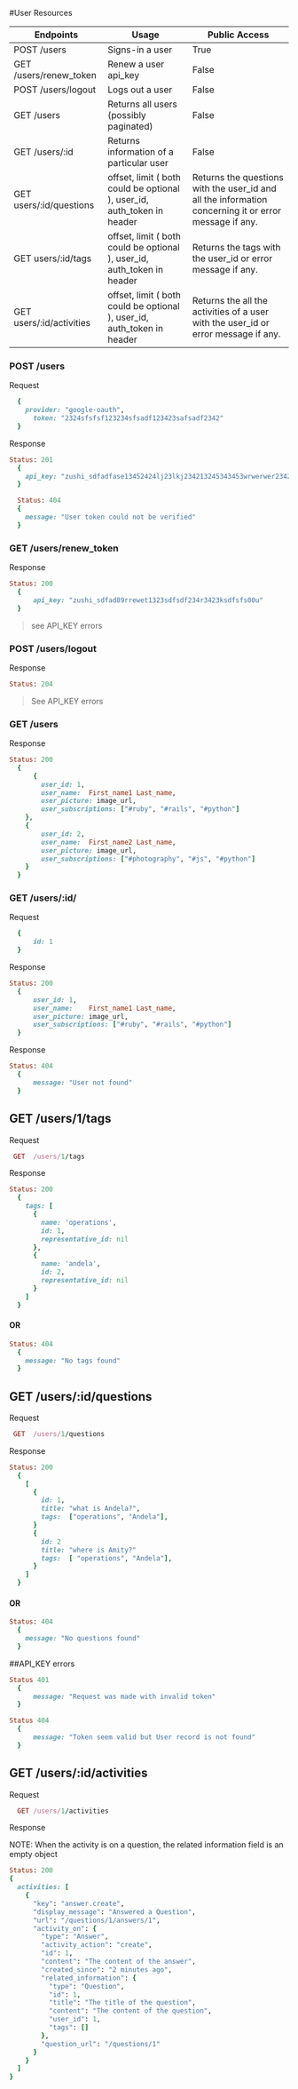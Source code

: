 #User Resources

Endpoints |	Usage |	Public Access
--------- | ----- | -------------
POST /users	| Signs-in a user |	True
GET /users/renew_token |	Renew a user api_key |	False
POST /users/logout |	Logs out a user |	False
GET /users	| Returns all users (possibly paginated)	| False
GET /users/:id	| Returns information of a particular user	| False
GET users/:id/questions| offset, limit ( both could be optional ), user_id, auth_token in header | Returns the questions with the user_id and all the information concerning it  or error message if any.
GET users/:id/tags| offset, limit ( both could be optional ), user_id, auth_token in header | Returns the tags with the user_id or error message if any.
GET users/:id/activities| offset, limit ( both could be optional ), user_id, auth_token in header | Returns the all the activities of a user with the user_id or error message if any.


### POST /users

Request
```ruby
  {
    provider: "google-oauth",
	  token: "2324sfsfsf123234sfsadf123423safsadf2342"
  }
```

Response
```ruby
Status: 201
  {
    api_key: "zushi_sdfadfase13452424lj23lkj234213245343453wrwerwer23424"
  }
```

```ruby
  Status: 404
  {
    message: "User token could not be verified"
  }
```
### GET /users/renew_token
Response
```ruby
Status: 200
  {
	  api_key: "zushi_sdfad89rrewet1323sdfsdf234r3423ksdfsfs00u"
  }
```
> see API_KEY errors

### POST /users/logout
Response
```ruby
Status: 204
```
> See API_KEY errors

### GET /users
Response
```ruby
Status: 200
  {
	  {
	    user_id: 1,
	    user_name:	First_name1 Last_name,
	    user_picture: image_url,
	    user_subscriptions: ["#ruby", "#rails", "#python"]
    },
    {
	    user_id: 2,
	    user_name:	First_name2 Last_name,
	    user_picture: image_url,
	    user_subscriptions: ["#photography", "#js", "#python"]
    }
  }
```

### GET /users/:id/
Request
```ruby
  {
	  id: 1
  }
```

Response
```ruby
Status: 200
  {
	  user_id: 1,
	  user_name:	First_name1 Last_name,
	  user_picture: image_url,
	  user_subscriptions: ["#ruby", "#rails", "#python"]
  }
```

Response
```ruby
Status: 404
  {
	  message: "User not found"
  }
```


## GET /users/1/tags
Request
```ruby
 GET  /users/1/tags
```
Response
```ruby
Status: 200
  {
    tags: [
      {
        name: 'operations',
        id: 1,
        representative_id: nil
      },
      {
        name: 'andela',
        id: 2,
        representative_id: nil
      }
    ]
  }
```

#### OR
```ruby
Status: 404
  {
    message: "No tags found"
  }
```


## GET /users/:id/questions
Request
```ruby
 GET  /users/1/questions
```
Response
```ruby
Status: 200
  {
    [
      {
        id: 1,
        title: "what is Andela?",
        tags:  ["operations", "Andela"],
      }
      {
        id: 2
        title: "where is Amity?"
        tags:  [ "operations", "Andela"],
      }
    ]
  }
```

#### OR
```ruby
Status: 404
  {
    message: "No questions found"
  }
```

##API_KEY errors
```ruby
Status 401
  {
	  message: "Request was made with invalid token"
  }
```
```ruby
Status 404
  {
	  message: "Token seem valid but User record is not found"
  }
```

## GET /users/:id/activities
Request
```ruby
  GET /users/1/activities
```
Response

NOTE: When the activity is on a question, the related information field is an empty object

```ruby
Status: 200
{
  activities: [
    {
      "key": "answer.create",
      "display_message": "Answered a Question",
      "url": "/questions/1/answers/1",
      "activity_on": {
        "type": "Answer",
        "activity_action": "create",
        "id": 1,
        "content": "The content of the answer",
        "created_since": "2 minutes ago",
        "related_information": {
          "type": "Question",
          "id": 1,
          "title": "The title of the question",
          "content": "The content of the question",
          "user_id": 1,
          "tags": []
        },
        "question_url": "/questions/1"
      }
    }
  ]
}
```
